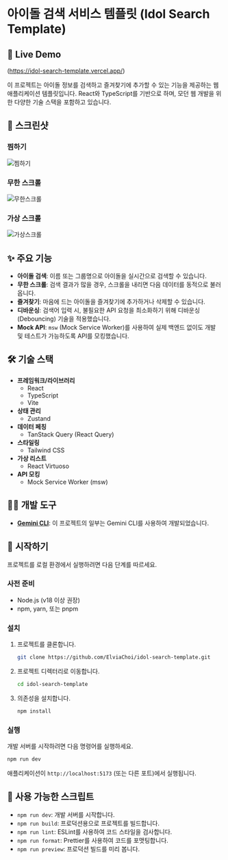 # 아이돌 검색 서비스 템플릿 (Idol Search Template)

## 🚀 Live Demo

(https://idol-search-template.vercel.app/)

이 프로젝트는 아이돌 정보를 검색하고 즐겨찾기에 추가할 수 있는 기능을 제공하는 웹 애플리케이션 템플릿입니다. React와 TypeScript를 기반으로 하며, 모던 웹 개발을 위한 다양한 기술 스택을 포함하고 있습니다.

## 📸 스크린샷

### 찜하기

![찜하기](https://github.com/user-attachments/assets/7a5c9a97-b4e3-4ec9-a5dc-d46d9ff6607d)


### 무한 스크롤

![무한스크롤](https://github.com/user-attachments/assets/b8583911-01f9-4a82-9501-606c3d686568)


### 가상 스크롤

![가상스크롤](https://github.com/user-attachments/assets/4bbf33da-5e64-465b-8d7f-c995eda41c9a)


## ✨ 주요 기능

- **아이돌 검색**: 이름 또는 그룹명으로 아이돌을 실시간으로 검색할 수 있습니다.
- **무한 스크롤**: 검색 결과가 많을 경우, 스크롤을 내리면 다음 데이터를 동적으로 불러옵니다.
- **즐겨찾기**: 마음에 드는 아이돌을 즐겨찾기에 추가하거나 삭제할 수 있습니다.
- **디바운싱**: 검색어 입력 시, 불필요한 API 요청을 최소화하기 위해 디바운싱(Debouncing) 기술을 적용했습니다.
- **Mock API**: `msw` (Mock Service Worker)를 사용하여 실제 백엔드 없이도 개발 및 테스트가 가능하도록 API를 모킹했습니다.

## 🛠️ 기술 스택

- **프레임워크/라이브러리**
  - React
  - TypeScript
  - Vite
- **상태 관리**
  - Zustand
- **데이터 페칭**
  - TanStack Query (React Query)
- **스타일링**
  - Tailwind CSS
- **가상 리스트**
  - React Virtuoso
- **API 모킹**
  - Mock Service Worker (msw)

## 🧑‍💻 개발 도구

- **[Gemini CLI](https://developers.google.com/studio/preview/gemini-cli)**: 이 프로젝트의 일부는 Gemini CLI를 사용하여 개발되었습니다.

## 🚀 시작하기

프로젝트를 로컬 환경에서 실행하려면 다음 단계를 따르세요.

### 사전 준비

- Node.js (v18 이상 권장)
- npm, yarn, 또는 pnpm

### 설치

1. 프로젝트를 클론합니다.
   ```bash
   git clone https://github.com/ElviaChoi/idol-search-template.git
   ```
2. 프로젝트 디렉터리로 이동합니다.
   ```bash
   cd idol-search-template
   ```
3. 의존성을 설치합니다.
   ```bash
   npm install
   ```

### 실행

개발 서버를 시작하려면 다음 명령어를 실행하세요.

```bash
npm run dev
```

애플리케이션이 `http://localhost:5173` (또는 다른 포트)에서 실행됩니다.

## 📜 사용 가능한 스크립트

- `npm run dev`: 개발 서버를 시작합니다.
- `npm run build`: 프로덕션용으로 프로젝트를 빌드합니다.
- `npm run lint`: ESLint를 사용하여 코드 스타일을 검사합니다.
- `npm run format`: Prettier를 사용하여 코드를 포맷팅합니다.
- `npm run preview`: 프로덕션 빌드를 미리 봅니다.
